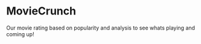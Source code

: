 # MovieCrunch
Our movie rating based on popularity and analysis to see whats playing and coming up!

